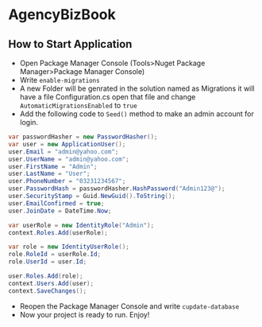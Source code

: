 # AgencyBizBook

## How to Start Application

- Open Package Manager Console (Tools>Nuget Package Manager>Package Manager Console)
- Write ```enable-migrations```
- A new Folder will be genrated in the solution named as Migrations it will have a file Configuration.cs open that file and change ```AutomaticMigrationsEnabled``` to ```true```
- Add the following code to ```Seed()``` method to make an admin account for login.

```c#
var passwordHasher = new PasswordHasher();
var user = new ApplicationUser();
user.Email = "admin@yahoo.com";
user.UserName = "admin@yahoo.com";
user.FirstName = "Admin";
user.LastName = "User";
user.PhoneNumber = "03231234567";
user.PasswordHash = passwordHasher.HashPassword("Admin123@");
user.SecurityStamp = Guid.NewGuid().ToString();
user.EmailConfirmed = true;
user.JoinDate = DateTime.Now;

var userRole = new IdentityRole("Admin");
context.Roles.Add(userRole);

var role = new IdentityUserRole();
role.RoleId = userRole.Id;
role.UserId = user.Id;

user.Roles.Add(role);
context.Users.Add(user);
context.SaveChanges();
```

- Reopen the Package Manager Console and write  ```cupdate-database```
- Now your project is ready to run. Enjoy!
